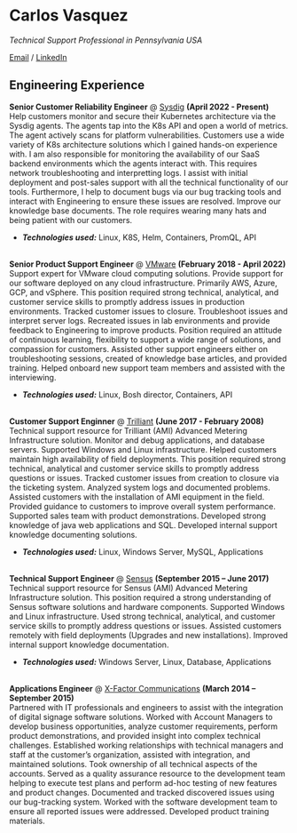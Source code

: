 # Carlos Vasquez

_Technical Support Professional in Pennsylvania USA_ <br>

[Email](mailto:vasquca@gmail.com) / [LinkedIn](https://www.linkedin.com/in/carlos-vasquez-28a8914/)

## Engineering Experience 

**Senior Customer Reliability Engineer** @ [Sysdig](https://sysdig.com) __(April 2022 - Present)__ <br>
Help customers monitor and secure their Kubernetes architecture via the Sysdig agents. The agents tap into the K8s API and open a world of metrics. The agent actively scans for platform vulnerabilities.  Customers use a wide variety of K8s architecture solutions which I gained hands-on experience with. I am also responsible for monitoring the availability of our SaaS backend environments which the agents interact with. This requires network troubleshooting and interpretting logs. I assist with initial deployment and post-sales support with all the technical functionality of our tools. Furthermore, I help to document bugs via our bug tracking tools and interact with Engineering to ensure these issues are resolved. Improve our knowledge base documents. The role requires wearing many hats and being patient with our customers.
  - **_Technologies used:_** Linux, K8S, Helm, Containers, PromQL, API
<br><br>

**Senior Product Support Engineer** @ [VMware](https://vmware.com) __(February 2018 - April 2022)__ <br>
Support expert for VMware cloud computing solutions. Provide support for our software deployed on any cloud infrastructure. Primarily AWS, Azure, GCP, and vSphere. This position required strong technical, analytical, and customer service skills to promptly address issues in production environments. Tracked customer issues to closure. Troubleshoot issues and interpret server logs. Recreated issues in lab environments and provide feedback to Engineering to improve products. Position required an attitude of continuous learning, flexibility to support a wide range of solutions, and compassion for customers. Assisted other support engineers either on troubleshooting sessions, created of knowledge base articles, and provided training. Helped onboard new support team members and assisted with the interviewing. 
  - **_Technologies used:_** Linux, Bosh director, Containers, API
<br><br>

**Customer Support Enginner** @ [Trilliant](https://trilliant.com) __(June 2017 - February 2008)__ <br>
Technical support resource for Trilliant (AMI) Advanced Metering Infrastructure solution. Monitor and debug applications, and database servers. Supported Windows and Linux infrastructure. Helped customers maintain high availability of field deployments. This position required strong technical, analytical and customer service skills to promptly address questions or issues. Tracked customer issues from creation to closure via the ticketing system. Analyzed system logs and documented problems. Assisted customers with the installation of AMI equipment in the field. Provided guidance to customers to improve overall system performance. Supported sales team with product demonstrations. Developed strong knowledge of java web applications and SQL. Developed internal support knowledge documenting solutions. 
  - **_Technologies used:_** Linux, Windows Server, MySQL, Applications
<br><br>

**Technical Support Engineer** @ [Sensus](https://sensus.com) __(September 2015 – June 2017)__ <br>
Technical support resource for Sensus (AMI) Advanced Metering Infrastructure solution. This position required a strong understanding of Sensus software solutions and hardware components. Supported Windows and Linux infrastructure. Used strong technical, analytical, and customer service skills to promptly address questions or issues. Assisted customers remotely with field deployments (Upgrades and new installations). Improved internal support knowledge documentation.
  - **_Technologies used:_** Windows Server, Linux, Database, Applications
<br><br>

**Applications Engineer** @ [X-Factor Communications](https://xfactorcom.com/) __(March 2014 – September 2015)__ <br>
Partnered with IT professionals and engineers to assist with the integration of digital signage software solutions. Worked with Account Managers to develop business opportunities, analyze customer requirements, perform product demonstrations, and provided insight into complex technical challenges. Established working relationships with technical managers and staff at the customer’s organization, assisted with integration, and maintained solutions. Took ownership of all technical aspects of the accounts. Served as a quality assurance resource to the development team helping to execute test plans and perform ad-hoc testing of new features and product changes. Documented and tracked discovered issues using our bug-tracking system. Worked with the software development team to ensure all reported issues were addressed. Developed product training materials.
<br><br>







